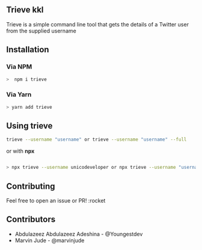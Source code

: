 ## Trieve kkl

Trieve is a simple command line tool that gets the details of a Twitter user from the supplied username

## Installation

### Via NPM

```bash
>  npm i trieve 
```

### Via Yarn

```bash
> yarn add trieve
```

## Using trieve

```bash
trieve --username "username" or trieve --username "username" --full
```

or with **npx**

```bash

> npx trieve --username unicodeveloper or npx trieve --username "username" --full

```

## Contributing

Feel free to open an issue or PR! :rocket

## Contributors

+ Abdulazeez Abdulazeez Adeshina - @Youngestdev
+ Marvin Jude - @marvinjude

